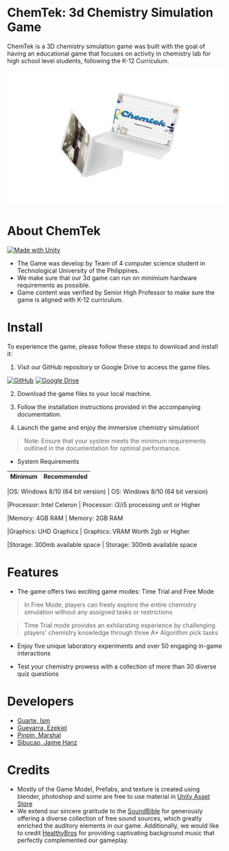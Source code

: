 # ChemTek: 3d Chemistry Simulation Game
ChemTek is a 3D chemistry simulation game was built with the goal of having an educational game that focuses on activity in chemistry lab for high school level students, following the K-12 Curriculum. 

![Image here](https://github.com/jaimehanz/ChemTek/blob/main/mockup.png)

# About ChemTek

[![Made with Unity](https://img.shields.io/badge/Made%20with-Unity-57b9d3.svg?style=flat&logo=unity)](https://unity3d.com)
* The Game was develop by Team of 4 computer science student in Technological University of the Philippines.
* We make sure that our 3d game can run on minimium hardware requirements as possible.
* Game content was verified by Senior High Professor to make sure the game is aligned with K-12 curriculum.

# Install
To experience the game, please follow these steps to download and install it:

1. Visit our GitHub repository or Google Drive to access the game files.

[![GitHub](https://img.shields.io/badge/github-%23121011.svg?style=for-the-badge&logo=github&logoColor=white)](https://github.com/jaimehanz/ChemTek/)
[![Google Drive](https://img.shields.io/badge/Google%20Drive-4285F4?style=for-the-badge&logo=googledrive&logoColor=white)](https://drive.google.com/file/d/13X-d1uvxXo0RW__6xb2w6XogWFD4NicO/view)

2. Download the game files to your local machine.

3. Follow the installation instructions provided in the accompanying documentation.
 
4. Launch the game and enjoy the immersive chemistry simulation!

>Note: Ensure that your system meets the minimum requirements outlined in the documentation for optimal performance.
* System Requirements

| Minimum |          Recommended|
| ------------- | ------------- |

|OS: Windows 8/10 (64 bit version) |              OS: Windows 8/10 (64 bit version)

|Processor: Intel Celeron |                        Processor: i3/i5 processing unit or Higher

|Memory: 4GB RAM |                                 Memory: 2GB RAM

|Graphics: UHD Graphics |                          Graphics: VRAM Worth 2gb or Higher 

|Storage: 300mb available space |                  Storage: 300mb available space

# Features
* The game offers two exciting game modes: Time Trial and Free Mode

> In Free Mode, players can freely explore the entire chemistry simulation without any assigned tasks or restrictions

> Time Trial mode provides an exhilarating experience by challenging players' chemistry knowledge through three A* Algorithm pick tasks

* Enjoy five unique laboratory experiments and over 50 engaging in-game interactions

* Test your chemistry prowess with a collection of more than 30 diverse quiz questions

# Developers
* [Guarte, Ism](https://github.com/LearningNooooob)
* [Guevarra, Ezekiel](https://github.com/zekguevarra)
* [Pinpin, Marshal](https://github.com/OfficialMisuki)
* [Sibucao, Jaime Hanz](https://github.com/jaimehanz)

# Credits
* Mostly of the Game Model, Prefabs, and texture is created using blender, photoshop and some are free to use material in [Unity Asset Store](https://assetstore.unity.com/)
* We extend our sincere gratitude to the [SoundBible](https://soundbible.com/) for generously offering a diverse collection of free sound sources, which greatly enriched the auditory elements in our game. Additionally, we would like to credit [HealthyBros](https://www.youtube.com/@HeatleyBros) for providing captivating background music that perfectly complemented our gameplay.
